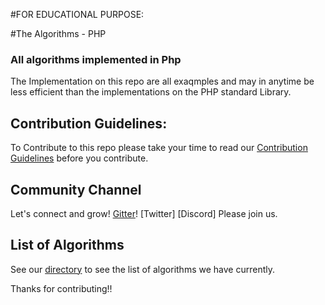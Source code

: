#FOR EDUCATIONAL PURPOSE:

#The Algorithms - PHP

### All algorithms implemented in Php

The Implementation on this repo are all exaqmples and may in anytime be less efficient than the implementations on the PHP standard Library.


## Contribution Guidelines:
To Contribute to this repo please take your time to read our
[Contribution Guidelines](CONTRIBUTING.md) before you contribute.

## Community Channel
Let's connect and grow!
[Gitter](https://gitter.im/TheAlgorithms)!
[Twitter]
[Discord]
Please join us.

## List of Algorithms

See our [directory](DIRECTORY.md) to see the list of algorithms we have currently.

Thanks for contributing!!
